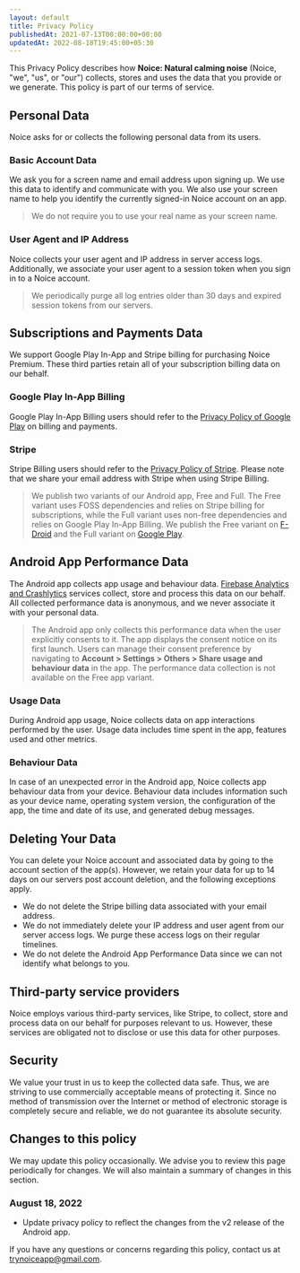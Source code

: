 ```yaml
---
layout: default
title: Privacy Policy
publishedAt: 2021-07-13T00:00:00+00:00
updatedAt: 2022-08-18T19:45:00+05:30
---
```


This Privacy Policy describes how **Noice: Natural calming noise** (Noice, "we",
"us", or "our") collects, stores and uses the data that you provide or we
generate. This policy is part of our terms of service.

## Personal Data

Noice asks for or collects the following personal data from its users.

### Basic Account Data

We ask you for a screen name and email address upon signing up. We use this data
to identify and communicate with you. We also use your screen name to help you
identify the currently signed-in Noice account on an app.

> We do not require you to use your real name as your screen name.

### User Agent and IP Address

Noice collects your user agent and IP address in server access logs.
Additionally, we associate your user agent to a session token when you sign in
to a Noice account.

> We periodically purge all log entries older than 30 days and expired session
> tokens from our servers.

## Subscriptions and Payments Data

We support Google Play In-App and Stripe billing for purchasing Noice Premium.
These third parties retain all of your subscription billing data on our behalf.

### Google Play In-App Billing

Google Play In-App Billing users should refer to the [Privacy Policy of Google
Play](https://policies.google.com/privacy) on billing and payments.

### Stripe

Stripe Billing users should refer to the [Privacy Policy of
Stripe](https://stripe.com/privacy). Please note that we share your email
address with Stripe when using Stripe Billing.

> We publish two variants of our Android app, Free and Full. The Free variant
> uses FOSS dependencies and relies on Stripe billing for subscriptions, while
> the Full variant uses non-free dependencies and relies on Google Play In-App
> Billing. We publish the Free variant on
> [F-Droid](https://f-droid.org/app/com.github.ashutoshgngwr.noice) and the Full
> variant on [Google
> Play](https://play.google.com/store/apps/details?id=com.github.ashutoshgngwr.noice).

## Android App Performance Data

The Android app collects app usage and behaviour data. [Firebase Analytics and
Crashlytics](https://firebase.google.com/products-engage) services collect,
store and process this data on our behalf. All collected performance data is
anonymous, and we never associate it with your personal data.

> The Android app only collects this performance data when the user explicitly
> consents to it. The app displays the consent notice on its first launch. Users
> can manage their consent preference by navigating to **Account > Settings >
> Others > Share usage and behaviour data** in the app. The performance data
> collection is not available on the Free app variant.

### Usage Data

During Android app usage, Noice collects data on app interactions performed by
the user. Usage data includes time spent in the app, features used and other
metrics.

### Behaviour Data

In case of an unexpected error in the Android app, Noice collects app behaviour
data from your device. Behaviour data includes information such as your device
name, operating system version, the configuration of the app, the time and date
of its use, and generated debug messages.

## Deleting Your Data

You can delete your Noice account and associated data by going to the account
section of the app(s). However, we retain your data for up to 14 days on our
servers post account deletion, and the following exceptions apply.

- We do not delete the Stripe billing data associated with your email address.
- We do not immediately delete your IP address and user agent from our server
  access logs. We purge these access logs on their regular timelines.
- We do not delete the Android App Performance Data since we can not identify
  what belongs to you.

## Third-party service providers

Noice employs various third-party services, like Stripe, to collect, store and
process data on our behalf for purposes relevant to us. However, these services
are obligated not to disclose or use this data for other purposes.

## Security

We value your trust in us to keep the collected data safe. Thus, we are striving
to use commercially acceptable means of protecting it. Since no method of
transmission over the Internet or method of electronic storage is completely
secure and reliable, we do not guarantee its absolute security.

## Changes to this policy

We may update this policy occasionally. We advise you to review this page
periodically for changes. We will also maintain a summary of changes in this
section.

### August 18, 2022

- Update privacy policy to reflect the changes from the v2 release of the
  Android app.

If you have any questions or concerns regarding this policy, contact us at
[trynoiceapp@gmail.com](mailto:trynoiceapp@gmail.com).
